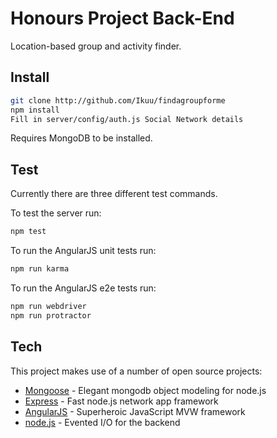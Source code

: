 Honours Project Back-End
=========
Location-based group and activity finder.

Install
-----------
```sh
git clone http://github.com/Ikuu/findagroupforme
npm install
Fill in server/config/auth.js Social Network details
```

Requires MongoDB to be installed.

Test
-----------
Currently there are three different test commands. 

To test the server run:
```sh
npm test
```

To run the AngularJS unit tests run:
```sh
npm run karma
```

To run the AngularJS e2e tests run:
```sh
npm run webdriver
npm run protractor
```

Tech
-----------
This project makes use of a number of open source projects:

* [Mongoose] - Elegant mongodb object modeling for node.js
* [Express] - Fast node.js network app framework
* [AngularJS] - Superheroic JavaScript MVW framework
* [node.js] - Evented I/O for the backend

[node.js]:http://nodejs.org
[express]:http://expressjs.com
[mongoose]:http://mongoosejs.com/
[AngularJS]:https://angularjs.org/
